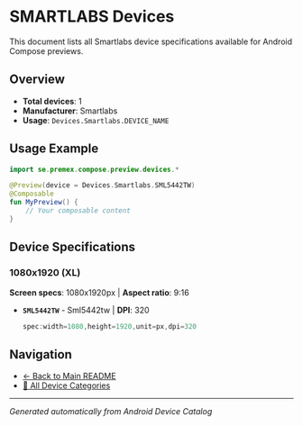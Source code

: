 # SMARTLABS Devices

This document lists all Smartlabs device specifications available for Android Compose previews.

## Overview

- **Total devices**: 1
- **Manufacturer**: Smartlabs
- **Usage**: `Devices.Smartlabs.DEVICE_NAME`

## Usage Example

```kotlin
import se.premex.compose.preview.devices.*

@Preview(device = Devices.Smartlabs.SML5442TW)
@Composable
fun MyPreview() {
    // Your composable content
}
```

## Device Specifications

### 1080x1920 (XL)

**Screen specs**: 1080x1920px | **Aspect ratio**: 9:16

- **`SML5442TW`** - Sml5442tw | **DPI**: 320
  ```kotlin
  spec:width=1080,height=1920,unit=px,dpi=320
  ```

## Navigation

- [← Back to Main README](../../README.md)
- [📱 All Device Categories](../README.md)

---
*Generated automatically from Android Device Catalog*
